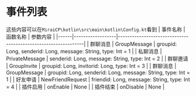 # 事件列表 #
这些内容可以在`MiraiCP\kotlin\src\main\kotlin\Config.kt`看到
| 事件名称 | 函数名称         | 参数内容                                                      |
|------|------------------|---------------------------------------------------------------|
| 群聊消息 | GroupMessage     | groupid: Long, senderid: Long, message: String, type: Int = 1 |
| 私聊消息 | PrivateMessage   | senderid: Long, message: String, type: Int = 2                |
| 群聊邀请 | GroupInvite      | groupid: Long, invitorid: Long, type: Int = 3                 |
| 群聊消息 | GroupMessage     | groupid: Long, senderid: Long, message: String, type: Int = 1 |
| 好友申请 | NewFriendRequest | friendid: Long, message: String, type: Int = 4                |
| 插件启用 | onEnable         | None                                                          |
| 插件结束 | onDisable        | None                                                          |
